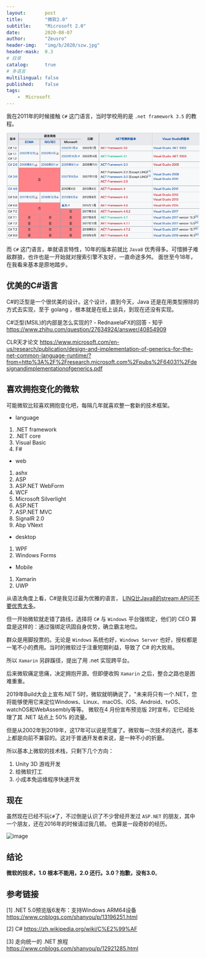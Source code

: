 ```yaml
---
layout:       post
title:        "微软2.0"
subtitle:     "Microsoft 2.0"
date:         2020-08-07
author:       "Zeusro"
header-img:   "img/b/2020/szw.jpg"
header-mask:  0.3
# 目录
catalog:      true
# 多语言
multilingual: false
published:    false
tags:
    -  Microsoft
---
```


我在2011年的时候接触 `C#` 这门语言，当时学校用的是 `.net framework 3.5` 的教程。

![image](/img/in-post/fuck-microsoft/history.png)

而 `C#` 这门语言，单就语言特性，10年的版本前就比 `Java8` 优秀得多。可惜狮子难敌群狼，也许也是一开始就对搜索引擎不友好，一直命途多舛。
面世至今18年，在我看来基本是原地踏步。

## 优美的C#语言

C#的泛型是一个很优美的设计。这个设计，直到今天，Java 还是在用类型擦除的方式去实现，至于 golang ，根本就是在纸上谈兵，到现在还没有实现。

C#泛型(MSIL)的内部是怎么实现的? - RednaxelaFX的回答 - 知乎
https://www.zhihu.com/question/27634924/answer/40854909

CLR天才论文
https://www.microsoft.com/en-us/research/publication/design-and-implementation-of-generics-for-the-net-common-language-runtime/?from=http%3A%2F%2Fresearch.microsoft.com%2Fpubs%2F64031%2Fdesignandimplementationofgenerics.pdf

## 喜欢拥抱变化的微软

可能微软比较喜欢拥抱变化吧，每隔几年就喜欢整一套新的技术框架。

- language
1. .NET framework
1. .NET core
1. Visual Basic
1. F#

- web
1. ashx
1. ASP
1. ASP.NET WebForm
1. WCF
1. Microsoft Silverlight
1. ASP.NET
1. ASP.NET MVC
1. SignalR 2.0
1. Abp VNext

- desktop
1. WPF
1. Windows Forms

- Mobile
1. Xamarin
1. UWP

从语法角度上看，C#是我见过最为优雅的语言，
[LINQ比Java8的stream API可不要优秀太多](http://www.zeusro.com/2018/03/08/linq-vs-stream/)。

但一开始微软就走错了路线，选择将 `C#` 与 `Windows` 平台强绑定，他们的 CEO 算盘是这样的：通过强绑定巩固自身优势，确立霸主地位。

群众是用脚投票的。无论是 `Windows` 系统也好，`Windows Server` 也好，授权都是一笔不小的费用。当时的微软过于注重短期利益，导致了 C# 的大败局。

所以 `Xamarin` 另辟蹊径，提出了用 .net 实现跨平台。

后来微软痛定思痛，决定拥抱开源。但即便收购 `Xamarin` 之后，整合之路也是困难重重。

2019年Build大会上宣布.NET 5时，微软就明确说了，"未来将只有一个.NET，您将能够使用它来定位Windows、Linux、macOS、iOS、Android、tvOS、watchOS和WebAssembly等等。 微软在4 月份宣布预览版 2时宣布，它已经处理了其 .NET 站点上 50% 的流量。

但是从2002年到2019年，这17年可以说是荒废了。微软每一次技术的迭代，基本上都是向前不兼容的。这对于普通开发者来说，是一种不小的折磨。

所以基本上微软的技术栈，只剩下几个方向：

1. Unity 3D 游戏开发
1. 给微软打工
1. 小成本免运维程序快速开发

## 现在

虽然现在已经不玩`C#`了，不过倒是认识了不少曾经开发过 `ASP.NET` 的朋友，其中一个朋友，还在2016年的时候请过我几顿。
也算是一段奇妙的经历。

![image](/img/in-post/fuck-microsoft/2016-04-21.jpeg)

## 结论

**微软的技术，1.0 根本不能用，2.0 还行。3.0？抱歉，没有3.0**。

## 参考链接

[1]
.NET 5.0预览版6发布：支持Windows ARM64设备
https://www.cnblogs.com/shanyou/p/13196251.html

[2]
C#
https://zh.wikipedia.org/wiki/C%E2%99%AF

[3]
走向统一的 .NET 旅程
https://www.cnblogs.com/shanyou/p/12921285.html

